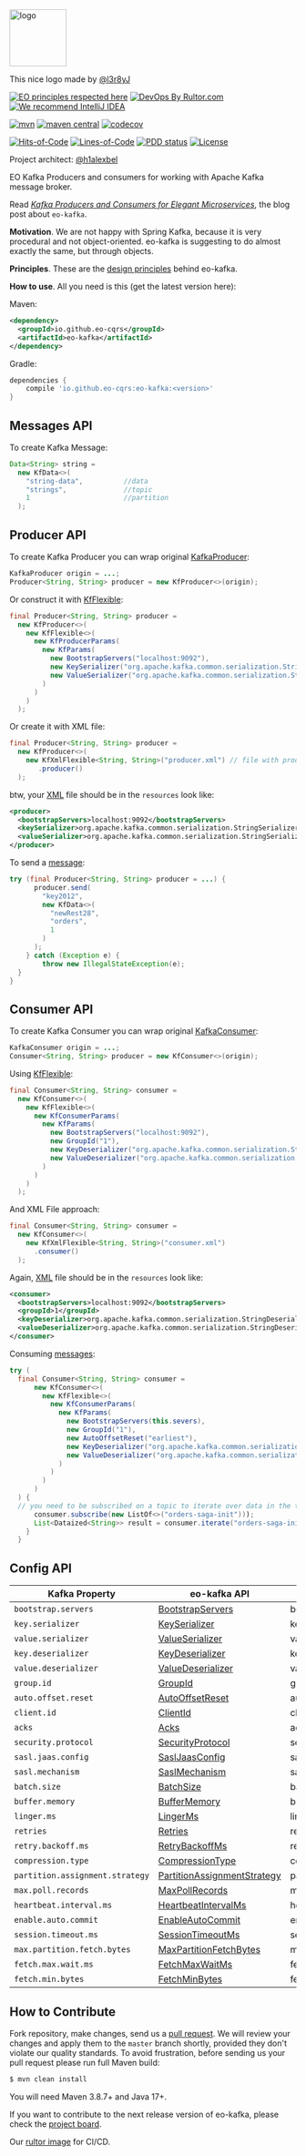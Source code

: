 <img alt="logo" src="logo.svg" height="100px" />

This nice logo made by [@l3r8yJ](https://github.com/l3r8yJ)

[![EO principles respected here](https://www.elegantobjects.org/badge.svg)](https://www.elegantobjects.org)
[![DevOps By Rultor.com](https://www.rultor.com/b/eo-cars/eo-kafka)](https://www.rultor.com/p/eo-cqrs/eo-kafka)
[![We recommend IntelliJ IDEA](https://www.elegantobjects.org/intellij-idea.svg)](https://www.jetbrains.com/idea/)
<br>

[![mvn](https://github.com/eo-cqrs/eo-kafka/actions/workflows/maven.yml/badge.svg)](https://github.com/eo-cqrs/eo-kafka/actions/workflows/maven.yml)
[![maven central](http://maven-badges.herokuapp.com/maven-central/io.github.eo-cqrs/eo-kafka/badge.svg)](https://search.maven.org/artifact/io.github.eo-cqrs/eo-kafka)
[![codecov](https://codecov.io/gh/eo-cqrs/eo-kafka/branch/master/graph/badge.svg?token=4IFT0H3Y01)](https://codecov.io/gh/eo-cqrs/eo-kafka)

[![Hits-of-Code](https://hitsofcode.com/github/eo-cqrs/eo-kafka)](https://hitsofcode.com/view/github/eo-cqrs/eo-kafka)
[![Lines-of-Code](https://tokei.rs/b1/github/eo-cqrs/eo-kafka)](https://github.com/eo-cqrs/eo-kafka)
[![PDD status](http://www.0pdd.com/svg?name=eo-cqrs/eo-kafka)](http://www.0pdd.com/p?name=eo-cqrs/eo-kafka)
[![License](https://img.shields.io/badge/license-MIT-green.svg)](https://github.com/eo-cqrs/eo-kafka/blob/master/LICENSE)

Project architect: [@h1alexbel](https://github.com/h1alexbel)

EO Kafka Producers and consumers for working with Apache Kafka message broker.

Read [_Kafka Producers and Consumers for Elegant Microservices_](https://h1alexbel.github.io/2023/03/26/eo-kafka-for-elegant-microservices.html), the blog post about `eo-kafka`.

**Motivation**. We are not happy with Spring Kafka, because it is very procedural and not object-oriented.
eo-kafka is suggesting to do almost exactly the same, but through objects.

**Principles**. These are the [design principles](https://www.elegantobjects.org/#principles) behind eo-kafka.

**How to use**. All you need is this (get the latest version here):

Maven:
```xml
<dependency>
  <groupId>io.github.eo-cqrs</groupId>
  <artifactId>eo-kafka</artifactId>
</dependency>
```

Gradle:
```groovy
dependencies {
    compile 'io.github.eo-cqrs:eo-kafka:<version>'
}
```

## Messages API
To create Kafka Message:
```java
Data<String> string =
  new KfData<>(
    "string-data",          //data
    "strings",              //topic
    1                       //partition
  );
```

## Producer API
To create Kafka Producer you can wrap original [KafkaProducer](https://kafka.apache.org/23/javadoc/index.html?org/apache/kafka/clients/producer/KafkaProducer.html):
```java
KafkaProducer origin = ...;
Producer<String, String> producer = new KfProducer<>(origin);
```
Or construct it with [KfFlexible](https://github.com/eo-cqrs/eo-kafka/blob/master/src/main/java/io/github/eocqrs/kafka/parameters/KfFlexible.java):
```java
final Producer<String, String> producer =
  new KfProducer<>(
    new KfFlexible<>(
      new KfProducerParams(
        new KfParams(
          new BootstrapServers("localhost:9092"),
          new KeySerializer("org.apache.kafka.common.serialization.StringSerializer"),
          new ValueSerializer("org.apache.kafka.common.serialization.StringSerializer")
        )
      )
    )
  );
```
Or create it with XML file:
```java
final Producer<String, String> producer =
  new KfProducer<>(
    new KfXmlFlexible<String, String>("producer.xml") // file with producer config
       .producer()
  );
```
btw, your [XML](https://en.wikipedia.org/wiki/XML#:~:text=Extensible%20Markup%20Language%20(XML)%20is,%2Dreadable%20and%20machine%2Dreadable.) file should be in the ```resources``` look like:
```xml
<producer>
  <bootstrapServers>localhost:9092</bootstrapServers>
  <keySerializer>org.apache.kafka.common.serialization.StringSerializer</keySerializer>
  <valueSerializer>org.apache.kafka.common.serialization.StringSerializer</valueSerializer>
</producer>
```

To send a [message](#messages-api):
```java
try (final Producer<String, String> producer = ...) {
      producer.send(
        "key2012",
        new KfData<>(
          "newRest28",
          "orders",
          1
        )
      );
    } catch (Exception e) {
        throw new IllegalStateException(e);
  }
}
```

## Consumer API
To create Kafka Consumer you can wrap original [KafkaConsumer](https://kafka.apache.org/23/javadoc/index.html?org/apache/kafka/clients/consumer/KafkaConsumer.html):
```java
KafkaConsumer origin = ...;
Consumer<String, String> producer = new KfConsumer<>(origin);
```
Using [KfFlexible](https://github.com/eo-cqrs/eo-kafka/blob/master/src/main/java/io/github/eocqrs/kafka/parameters/KfFlexible.java):
```java
final Consumer<String, String> consumer =
  new KfConsumer<>(
    new KfFlexible<>(
      new KfConsumerParams(
        new KfParams(
          new BootstrapServers("localhost:9092"),
          new GroupId("1"),
          new KeyDeserializer("org.apache.kafka.common.serialization.StringDeserializer"),
          new ValueDeserializer("org.apache.kafka.common.serialization.StringDeserializer")
        )
      )
    )
  );
```

And XML File approach:
```java
final Consumer<String, String> consumer =
  new KfConsumer<>(
    new KfXmlFlexible<String, String>("consumer.xml")
      .consumer()
  );
```

Again, [XML](https://en.wikipedia.org/wiki/XML#:~:text=Extensible%20Markup%20Language%20(XML)%20is,%2Dreadable%20and%20machine%2Dreadable.) file should be in the ```resources``` look like:
```xml
<consumer>
  <bootstrapServers>localhost:9092</bootstrapServers>
  <groupId>1</groupId>
  <keyDeserializer>org.apache.kafka.common.serialization.StringDeserializer</keyDeserializer>
  <valueDeserializer>org.apache.kafka.common.serialization.StringDeserializer</valueDeserializer>
</consumer>
```

Consuming [messages](#messages-api):
```java
try (
  final Consumer<String, String> consumer =
      new KfConsumer<>(
        new KfFlexible<>(
          new KfConsumerParams(
            new KfParams(
              new BootstrapServers(this.severs),
              new GroupId("1"),
              new AutoOffsetReset("earliest"),
              new KeyDeserializer("org.apache.kafka.common.serialization.StringDeserializer"),
              new ValueDeserializer("org.apache.kafka.common.serialization.StringDeserializer")
            )
          )
        )
      )
  ) {
  // you need to be subscribed on a topic to iterate over data in the topic
      consumer.subscribe(new ListOf<>("orders-saga-init")));
      List<Dataized<String>> result = consumer.iterate("orders-saga-init", Duration.ofSeconds(5L));
    }
  }
```

## Config API
| Kafka Property                  | eo-kafka API                                                                                                                                                    | XML tag
|---------------------------------|-----------------------------------------------------------------------------------------------------------------------------------------------------------------| ----------------------
| `bootstrap.servers`             | [BootstrapServers](https://github.com/eo-cqrs/eo-kafka/blob/master/src/main/java/io/github/eocqrs/kafka/parameters/BootstrapServers.java)                       | bootstrapServers
| `key.serializer`                | [KeySerializer](https://github.com/eo-cqrs/eo-kafka/blob/master/src/main/java/io/github/eocqrs/kafka/parameters/KeySerializer.java)                             | keySerializer
| `value.serializer`              | [ValueSerializer](https://github.com/eo-cqrs/eo-kafka/blob/master/src/main/java/io/github/eocqrs/kafka/parameters/ValueSerializer.java)                         | valueSerializer
| `key.deserializer`              | [KeyDeserializer](https://github.com/eo-cqrs/eo-kafka/blob/master/src/main/java/io/github/eocqrs/kafka/parameters/KeyDeserializer.java)                         | keyDeserializer
| `value.deserializer`            | [ValueDeserializer](https://github.com/eo-cqrs/eo-kafka/blob/master/src/main/java/io/github/eocqrs/kafka/parameters/ValueDeserializer.java)                     | valueDeserializer
| `group.id`                      | [GroupId](https://github.com/eo-cqrs/eo-kafka/blob/master/src/main/java/io/github/eocqrs/kafka/parameters/GroupId.java)                                         | groupId
| `auto.offset.reset`             | [AutoOffsetReset](https://github.com/eo-cqrs/eo-kafka/blob/master/src/main/java/io/github/eocqrs/kafka/parameters/AutoOffsetReset.java)                         | autoOffsetReset
 | `client.id`                     | [ClientId](https://github.com/eo-cqrs/eo-kafka/blob/master/src/main/java/io/github/eocqrs/kafka/parameters/ClientId.java)                                       | clientId
| `acks`                          | [Acks](https://github.com/eo-cqrs/eo-kafka/blob/master/src/main/java/io/github/eocqrs/kafka/parameters/Acks.java)                                               | acks
| `security.protocol`             | [SecurityProtocol](https://github.com/eo-cqrs/eo-kafka/blob/master/src/main/java/io/github/eocqrs/kafka/parameters/SecurityProtocol.java)                       | securityProtocol
| `sasl.jaas.config`              | [SaslJaasConfig](https://github.com/eo-cqrs/eo-kafka/blob/master/src/main/java/io/github/eocqrs/kafka/parameters/SaslJaasConfig.java)                           | saslJaasConfig
| `sasl.mechanism`                | [SaslMechanism](https://github.com/eo-cqrs/eo-kafka/blob/master/src/main/java/io/github/eocqrs/kafka/parameters/SaslMechanism.java)                             | saslMechanism
| `batch.size`                    | [BatchSize](https://github.com/eo-cqrs/eo-kafka/blob/master/src/main/java/io/github/eocqrs/kafka/parameters/BatchSize.java)                                     | batchSize
| `buffer.memory`                 | [BufferMemory](https://github.com/eo-cqrs/eo-kafka/blob/master/src/main/java/io/github/eocqrs/kafka/parameters/BufferMemory.java)                               | bufferMemory
| `linger.ms`                     | [LingerMs](https://github.com/eo-cqrs/eo-kafka/blob/master/src/main/java/io/github/eocqrs/kafka/parameters/LingerMs.java)                                       | lingerMs
| `retries`                       | [Retries](https://github.com/eo-cqrs/eo-kafka/blob/master/src/main/java/io/github/eocqrs/kafka/parameters/Retries.java)                                         | retries
| `retry.backoff.ms`              | [RetryBackoffMs](https://github.com/eo-cqrs/eo-kafka/blob/master/src/main/java/io/github/eocqrs/kafka/parameters/RetryBackoffMs.java)                           | retryBackoffMs
| `compression.type`              | [CompressionType](https://github.com/eo-cqrs/eo-kafka/blob/master/src/main/java/io/github/eocqrs/kafka/parameters/CompressionType.java)                         | compressionType
| `partition.assignment.strategy` | [PartitionAssignmentStrategy](https://github.com/eo-cqrs/eo-kafka/blob/master/src/main/java/io/github/eocqrs/kafka/parameters/PartitionAssignmentStrategy.java) | partitionAssignmentStrategy
| `max.poll.records`              | [MaxPollRecords](https://github.com/eo-cqrs/eo-kafka/blob/master/src/main/java/io/github/eocqrs/kafka/parameters/MaxPollRecords.java)                           | maxPollRecords
| `heartbeat.interval.ms`         | [HeartbeatIntervalMs](https://github.com/eo-cqrs/eo-kafka/blob/master/src/main/java/io/github/eocqrs/kafka/parameters/HeartbeatIntervalMs.java)                 | heartbeatIntervalMs
| `enable.auto.commit`            | [EnableAutoCommit](https://github.com/eo-cqrs/eo-kafka/blob/master/src/main/java/io/github/eocqrs/kafka/parameters/EnableAutoCommit.java)                       | enableAutoCommit
| `session.timeout.ms`            | [SessionTimeoutMs](https://github.com/eo-cqrs/eo-kafka/blob/master/src/main/java/io/github/eocqrs/kafka/parameters/SessionTimeoutMs.java)                       | sessionTimeoutMs
| `max.partition.fetch.bytes`     | [MaxPartitionFetchBytes](https://github.com/eo-cqrs/eo-kafka/blob/master/src/main/java/io/github/eocqrs/kafka/parameters/MaxPartitionFetchBytes.java)           | maxPartitionFetchBytes
| `fetch.max.wait.ms`             | [FetchMaxWaitMs](https://github.com/eo-cqrs/eo-kafka/blob/master/src/main/java/io/github/eocqrs/kafka/parameters/FetchMaxWaitMs.java)                           | fetchMaxWaitMs
| `fetch.min.bytes`               | [FetchMinBytes](https://github.com/eo-cqrs/eo-kafka/blob/master/src/main/java/io/github/eocqrs/kafka/parameters/FetchMinBytes.java)                             | fetchMinBytes

## How to Contribute

Fork repository, make changes, send us a [pull request](https://www.yegor256.com/2014/04/15/github-guidelines.html).
We will review your changes and apply them to the `master` branch shortly,
provided they don't violate our quality standards. To avoid frustration,
before sending us your pull request please run full Maven build:

```bash
$ mvn clean install
```

You will need Maven 3.8.7+ and Java 17+.

If you want to contribute to the next release version of eo-kafka, please check the [project board](https://github.com/orgs/eo-cqrs/projects/2/views/1).

Our [rultor image](https://github.com/eo-cqrs/eo-kafka-rultor-image) for CI/CD.
